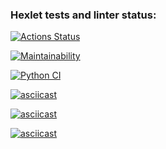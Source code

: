 ### Hexlet tests and linter status:
[![Actions Status](https://github.com/sat-brr/python-project-lvl1/workflows/hexlet-check/badge.svg)](https://github.com/sat-brr/python-project-lvl1/actions)

[![Maintainability](https://api.codeclimate.com/v1/badges/a99a88d28ad37a79dbf6/maintainability)](https://codeclimate.com/github/codeclimate/codeclimate/maintainability)

[![Python CI](https://github.com/sat-brr/python-project-lvl1/actions/workflows/pylint.yml/badge.svg)](https://github.com/sat-brr/python-project-lvl1/actions/workflows/pylint.yml)

[![asciicast](https://asciinema.org/a/oTKlXPVkBzvJUDziNKYqfHffL.svg)](https://asciinema.org/a/oTKlXPVkBzvJUDziNKYqfHffL)

[![asciicast](https://asciinema.org/a/DiBEe3VIRbXxABz5nzRSbrDpp.svg)](https://asciinema.org/a/DiBEe3VIRbXxABz5nzRSbrDpp)

[![asciicast](https://asciinema.org/a/tJO3WQXqQXaDp0AYPsXPUQrGd.svg)](https://asciinema.org/a/tJO3WQXqQXaDp0AYPsXPUQrGd)